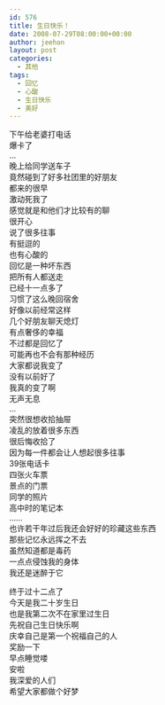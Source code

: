 ```yaml
---
id: 576
title: 生日快乐！
date: 2008-07-29T08:00:00+00:00
author: jeehon
layout: post
categories:
  - 其他
tags:
  - 回忆
  - 心酸
  - 生日快乐
  - 美好
---
```

下午给老婆打电话  
爆卡了  
&#8230;  
晚上给同学送车子  
竟然碰到了好多社团里的好朋友  
都来的很早  
激动死我了  
感觉就是和他们才比较有的聊  
很开心  
说了很多往事  
有挺逗的  
也有心酸的  
回忆是一种坏东西  
把所有人都送走  
已经十一点多了  
习惯了这么晚回宿舍  
好像以前经常这样  
几个好朋友聊天熄灯  
有点奢侈的幸福  
不过都是回忆了  
可能再也不会有那种经历  
大家都说我变了  
没有以前好了  
我真的变了啊  
无声无息  
&#8230;  
突然很想收拾抽屉  
凌乱的放着很多东西  
很后悔收拾了  
因为每一件都会让人想起很多往事  
39张电话卡  
四张火车票  
景点的门票  
同学的照片  
高中时的笔记本  
&#8230;&#8230;  
也许若干年过后我还会好好的珍藏这些东西  
那些记忆永远挥之不去  
虽然知道都是毒药  
一点点侵蚀我的身体  
我还是迷醉于它

终于过十二点了  
今天是我二十岁生日  
也是我第二次不在家里过生日  
先祝自己生日快乐啊  
庆幸自己是第一个祝福自己的人  
奖励一下  
早点睡觉喽  
安啦  
我深爱的人们  
希望大家都做个好梦